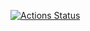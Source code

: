 [![Actions Status](https://github.com/diyantonchev-vsg/crypto-exchange-app/.github/workflows/tests.yml/badge.svg)](https://github.com/diyantonchev-vsg/crypto-exchange-app/actions)
